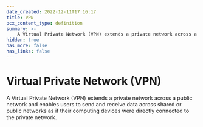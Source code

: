 ```yaml
---
date_created: 2022-12-11T17:16:17
title: VPN
pcx_content_type: definition
summary: >-
    A Virtual Private Network (VPN) extends a private network across a public network and enables users to send and receive data across shared or public networks as if their computing devices were directly connected to the private network.
hidden: true
has_more: false
has_links: false
---
```


# Virtual Private Network (VPN)

A Virtual Private Network (VPN) extends a private network across a public network and enables users to send and receive data across shared or public networks as if their computing devices were directly connected to the private network.
